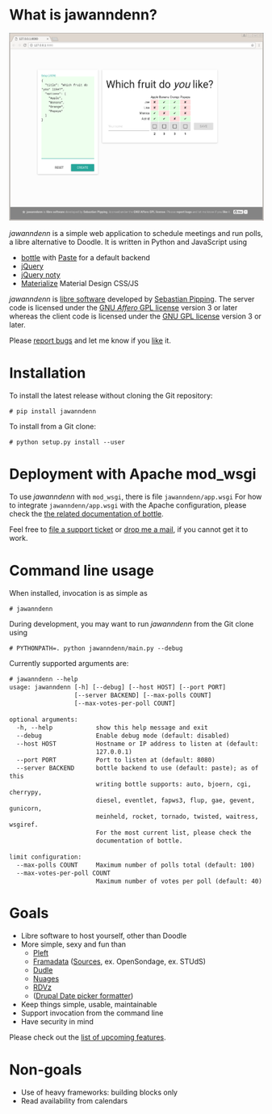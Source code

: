 # What is jawanndenn?

![Screenshot of poll creation in jawanndenn](jawanndenn-setup.png)

*jawanndenn* is a simple web application to schedule meetings and run polls, a libre alternative to Doodle.
It is written in Python and JavaScript using
* [bottle](http://bottlepy.org/docs/dev/) with [Paste](http://pythonpaste.org/) for a default backend
* [jQuery](http://jquery.com/)
* [jQuery noty](http://ned.im/noty/#/about)
* [Materialize](http://materializecss.com/) Material Design CSS/JS

*jawanndenn* is [libre software](https://www.gnu.org/philosophy/free-sw.en.html)
developed by [Sebastian Pipping](https://blog.hartwork.org/).
The server code is licensed under the [GNU *Affero* GPL license](https://www.gnu.org/licenses/agpl.en.html) version 3 or later
whereas the client code is licensed under the [GNU GPL license](https://www.gnu.org/licenses/gpl.html) version 3 or later.

Please [report bugs](https://github.com/hartwork/jawanndenn/issues)
and let me know if you [like](mailto:sebastian@pipping.org) it.


# Installation

To install the latest release without cloning the Git repository:
```
# pip install jawanndenn
```

To install from a Git clone:
```
# python setup.py install --user
```


# Deployment with Apache mod_wsgi

To use *jawanndenn* with `mod_wsgi`, there is file `jawanndenn/app.wsgi`
For how to integrate `jawanndenn/app.wsgi` with the Apache configuration,
please check the
[the related documentation of bottle](https://bottlepy.org/docs/dev/deployment.html#apache-mod-wsgi).

Feel free to [file a support ticket](https://github.com/hartwork/jawanndenn/issues/new)
or [drop me a mail](mailto:sebastian@pipping.org), if you cannot get it to work.


# Command line usage

When installed, invocation is as simple as
```
# jawanndenn
```

During development, you may want to run *jawanndenn* from the Git clone using
```
# PYTHONPATH=. python jawanndenn/main.py --debug
```

Currently supported arguments are:
```
# jawanndenn --help
usage: jawanndenn [-h] [--debug] [--host HOST] [--port PORT]
                  [--server BACKEND] [--max-polls COUNT]
                  [--max-votes-per-poll COUNT]

optional arguments:
  -h, --help            show this help message and exit
  --debug               Enable debug mode (default: disabled)
  --host HOST           Hostname or IP address to listen at (default:
                        127.0.0.1)
  --port PORT           Port to listen at (default: 8080)
  --server BACKEND      bottle backend to use (default: paste); as of this
                        writing bottle supports: auto, bjoern, cgi, cherrypy,
                        diesel, eventlet, fapws3, flup, gae, gevent, gunicorn,
                        meinheld, rocket, tornado, twisted, waitress, wsgiref.
                        For the most current list, please check the
                        documentation of bottle.

limit configuration:
  --max-polls COUNT     Maximum number of polls total (default: 100)
  --max-votes-per-poll COUNT
                        Maximum number of votes per poll (default: 40)
```


# Goals

* Libre software to host yourself, other than Doodle
* More simple, sexy and fun than
  * [Pleft](https://github.com/sander/pleft)
  * [Framadata](https://framadate.org/)
    ([Sources](https://git.framasoft.org/framasoft/framadate), ex. OpenSondage, ex. STUdS)
  * [Dudle](https://dudle.inf.tu-dresden.de/)
  * [Nuages](https://nuages.domainepublic.net/)
  * [RDVz](https://sourceforge.net/projects/rdvz/)
  * ([Drupal Date picker formatter](http://alternativeto.net/software/date-picker-formatter-dudel-for-drupal/?license=opensource))
* Keep things simple, usable, maintainable
* Support invocation from the command line
* Have security in mind

Please check out the
[list of upcoming features](https://github.com/hartwork/jawanndenn/issues/created_by/hartwork).


# Non-goals

* Use of heavy frameworks: building blocks only
* Read availability from calendars
